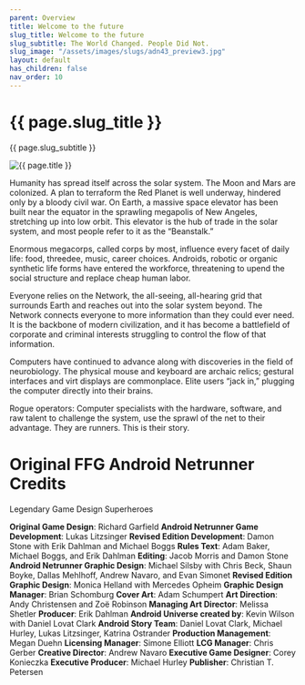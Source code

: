 ```yaml
---
parent: Overview
title: Welcome to the future
slug_title: Welcome to the future
slug_subtitle: The World Changed. People Did Not.
slug_image: "/assets/images/slugs/adn43_preview3.jpg"
layout: default
has_children: false
nav_order: 10
---
```

<div class="slug">
    <div class="title-container">
        <h1 class="page-slug_title">{{ page.slug_title }}</h1>
        <p class="page-slug_subtitle">{{ page.slug_subtitle }}</p>
    </div>
    <div class="image-container faded-left">
        <img src="{{ page.slug_image | relative_url }}" alt="{{ page.title }}" />
    </div>
</div>

Humanity has spread itself across the solar system. The Moon and Mars are colonized. A plan to terraform the Red Planet is well underway, hindered only by a bloody civil war. On Earth, a massive space elevator has been built near the equator in the sprawling megapolis of New Angeles, stretching up into low orbit. This elevator is the hub of trade in the solar system, and most people refer to it as the “Beanstalk.”
  
Enormous megacorps, called corps by most, influence every facet of daily life: food, threedee, music, career choices. Androids, robotic or organic synthetic life forms have entered the workforce, threatening to upend the social structure and replace cheap human labor.
  
Everyone relies on the Network, the all-seeing, all-hearing grid that surrounds Earth and reaches out into the solar system beyond. The Network connects everyone to more information than they could ever need. It is the backbone of modern civilization, and it has become a battlefield of corporate and criminal interests struggling to control the flow of that information.
  
Computers have continued to advance along with discoveries in the field of neurobiology. The physical mouse and keyboard are archaic relics; gestural interfaces and virt displays are commonplace. Elite users “jack in,” plugging the computer directly into their brains.
  
Rogue operators: Computer specialists with the hardware, software, and raw talent to challenge the system, use the sprawl of the net to their advantage. They are runners. This is their story.

# Original FFG Android Netrunner Credits
<span class="blue-font">Legendary Game Design Superheroes</span>

**Original Game Design**: Richard Garfield
**Android Netrunner Game Development**: Lukas Litzsinger
**Revised Edition Development**: Damon Stone with Erik Dahlman and Michael Boggs
**Rules Text**: Adam Baker, Michael Boggs, and Erik Dahlman
**Editing**: Jacob Morris and Damon Stone
**Android Netrunner Graphic Design**: Michael Silsby with Chris Beck, Shaun Boyke, Dallas Mehlhoff, Andrew Navaro, and Evan Simonet
**Revised Edition Graphic Design**: Monica Helland with Mercedes Opheim
**Graphic Design Manager**: Brian Schomburg
**Cover Art**: Adam Schumpert
**Art Direction**: Andy Christensen and Zoë Robinson
**Managing Art Director**: Melissa Shetler
**Producer**: Erik Dahlman
**Android Universe created by**: Kevin Wilson with Daniel Lovat Clark
**Android Story Team**: Daniel Lovat Clark, Michael Hurley, Lukas Litzsinger, Katrina Ostrander
**Production Management**: Megan Duehn
**Licensing Manager**: Simone Elliott
**LCG Manager**: Chris Gerber
**Creative Director**: Andrew Navaro
**Executive Game Designer**: Corey Konieczka
**Executive Producer**: Michael Hurley
**Publisher**: Christian T. Petersen

<div class="nav-buttons">
  <a href="/docs/guide" class="nav-button prev" aria-label="Previous page">
    <div class="nav-item"></div>
  </a>
  <a href="/docs/game_overview" class="nav-button next" aria-label="Next page">
    <div class="nav-item"></div>
  </a>
</div>
